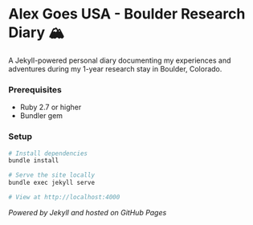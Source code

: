 # Alex Goes USA - Boulder Research Diary 🏔️

A Jekyll-powered personal diary documenting my experiences and adventures during my 1-year research stay in Boulder, Colorado. 

### Prerequisites
- Ruby 2.7 or higher
- Bundler gem

### Setup
```bash
# Install dependencies
bundle install

# Serve the site locally
bundle exec jekyll serve

# View at http://localhost:4000
```

*Powered by Jekyll and hosted on GitHub Pages*
